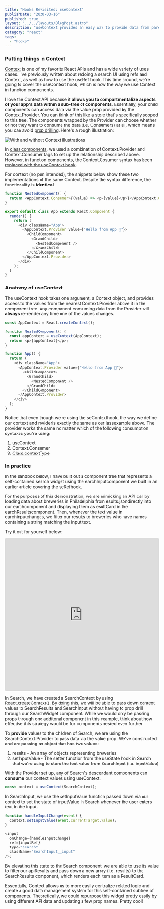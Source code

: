 ```yaml
---
title: "Hooks Revisited: useContext"
publishDate: "2020-03-16"
published: true
layout: "../../layouts/BlogPost.astro"
description: "useContext provides an easy way to provide data from parent to child without having to 'prop drill'."
category: "react"
tags:
  - "hooks"
---
```


### Putting things in Context

[Context](<(https://reactjs.org/docs/context.html)>) is one of my favorite React APIs and has a wide variety of uses cases. I've previously written about <a a="/posts/redoing-search">redoing a search UI using refs and Context</a>, as well as <a a="/posts/hooks-useref">how to use the useRef hook</a>. This time around, we're going to cover the useContext hook, which is now the way we use Context in function components.

I love the Context API because it **allows you to compartmentalize aspects of your app's data within a sub-tree of components**. Essentially, your child components can access data via the value prop provided by the Context.Provider. You can think of this like a store that's specifically scoped to this tree. The components wrapped by the Provider can choose whether or not they want to consume the data (i.e. Consumers) at all, which means you can avoid [prop drilling](https://kentcdodds.com/blog/prop-drilling). Here's a rough illustration:

![With and without Context illustrations](/assets/hooks-usecontext/01-context-drawings.png)

In [class components](https://codesandbox.io/s/hooksusecontext-class-wdiii), we used a combination of Context.Provider and Context.Consumer tags to set up the relationship described above. However, in function components, the Context.Cosumer syntax has been [replaced with the useContext hook](https://codesandbox.io/s/hooksusecontext-hooks-8ss8k).

For context (no pun intended), the snippets below show these two implementations of the same Context. Despite the syntax difference, the functionality is **identical**.

```javascript
function NestedComponent() {
  return <AppContext.Consumer>{(value) => <p>{value}</p>}</AppContext.Consumer>;
}

export default class App extends React.Component {
  render() {
    return (
      <div className="App">
        <AppContext.Provider value={"Hello from App 👋"}>
          <ChildComponent>
            <GrandChild>
              <NestedComponent />
            </GrandChild>
          </ChildComponent>
        </AppContext.Provider>
      </div>
    );
  }
}
```

### Anatomy of useContext

The useContext hook takes one argument, a Context object, and provides access to the values from the nearest Context.Provider above it in the component tree. Any component consuming data from the Provider will **always** re-render any time one of the values changes.

```javascript
const AppContext = React.createContext();

function NestedComponent() {
  const appContext = useContext(AppContext);
  return <p>{appContext}</p>;
}

function App() {
  return (
    <div className="App">
      <AppContext.Provider value={"Hello from App 👋"}>
        <ChildComponent>
          <GrandChild>
            <NestedComponent />
          </GrandChild>
        </ChildComponent>
      </AppContext.Provider>
    </div>
  );
}
```

Notice that even though we're using the seContexthook, the way we define our context and rovideris exactly the same as our lassexample above. The provider works the same no matter which of the following consumption syntaxes you're using:

1. useContext
2. Context.Consumer
3. [Class.contextType](https://reactjs.org/docs/context.html#classcontexttype)

### In practice

In the sandbox below, I have built out a component tree that represents a self-contained search widget using the earchInputcomponent we built in <Link to="/hooks-useref">an earlier article covering the seRefhook</Link>.

For the purposes of this demonstration, we are mimicking an API call by loading data about breweries in Philadelphia from esults.jsondirectly into our earchcomponent and displaying them as esultCard in the earchResultscomponent. Then, whenever the text value in earchInputchanges, we filter our results to breweries who have names containing a string matching the input text.

Try it out for yourself below:

<iframe src="https://codesandbox.io/embed/hooksusecontext-in-practice-shd17?fontsize=14&hidenavigation=1&theme=dark" style="width:100%; height:500px; border:0; border-radius: 4px; overflow:hidden;" title="hooks/useContext (In Practice)" allow="geolocation; microphone; camera; midi; vr; accelerometer; gyroscope; payment; ambient-light-sensor; encrypted-media; usb" sandbox="allow-modals allow-forms allow-popups allow-scripts allow-same-origin"></iframe>

In Search, we have created a SearchContext by using React.createContext(). By doing this, we will be able to pass down context values to SearchResults and SearchInput without having to prop drill through our SearchWidget component. While we would only be passing props through one additonal component in this example, think about how effective this strategy would be for components nested even further!

To **provide** values to the children of Search, we are using the SearchContext.Provider to pass data via the value prop. We've constructed and are passing an object that has two values:

1. results - An array of objects representing breweries
2. setInputValue - The setter function from the useState hook in Search that we're using to store the text value from SearchInput (i.e. inputValue)

With the Provider set up, any of Search's descendant components can **consume** our context values using useContext.

```javascript
const context = useContext(SearchContext);
```

In SearchInput, we use the setInputValue function passed down via our context to set the state of inputValue in Search whenever the user enters text in the input.

```javascript
function handleInputChange(event) {
  context.setInputValue(event.currentTarget.value);
}

<input
  onChange={handleInputChange}
  ref={inputRef}
  type="search"
  className="SearchInput__input"
/>;
```

By elevating this state to the Search component, we are able to use its value to filter our apiResults and pass down a new array (i.e. results) to the SearchResults component, which renders each item as a ResultCard.

Essentially, Context allows us to more easily centralize related logic and create a good data management system for this self-contained subtree of components. Theoretically, we could repurpose this widget pretty easily by using different API data and updating a few prop names. Pretty cool!
